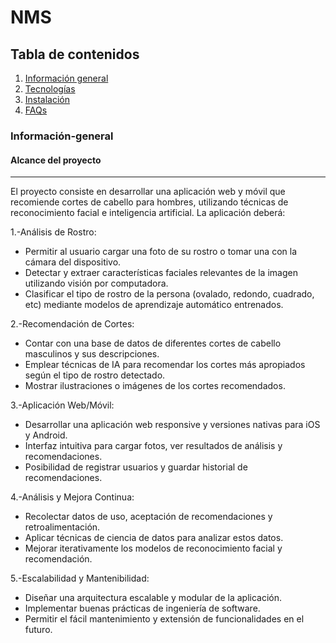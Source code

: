 # NMS

## Tabla de contenidos
1. [Información general](#Información-general)
2. [Tecnologías](#Tecnologías)
3. [Instalación](#instalación)
5. [FAQs](#faqs)

### Información-general
#### Alcance del proyecto
***
El proyecto consiste en desarrollar una aplicación web y móvil que recomiende cortes de cabello para hombres, utilizando técnicas de reconocimiento facial e inteligencia artificial. La aplicación deberá:

1.-Análisis de Rostro:
* Permitir al usuario cargar una foto de su rostro o tomar una con la cámara del dispositivo.
* Detectar y extraer características faciales relevantes de la imagen utilizando visión por computadora.
* Clasificar el tipo de rostro de la persona (ovalado, redondo, cuadrado, etc) mediante modelos de aprendizaje automático entrenados.

2.-Recomendación de Cortes:
* Contar con una base de datos de diferentes cortes de cabello masculinos y sus descripciones.
* Emplear técnicas de IA para recomendar los cortes más apropiados según el tipo de rostro detectado.
* Mostrar ilustraciones o imágenes de los cortes recomendados.

3.-Aplicación Web/Móvil:
* Desarrollar una aplicación web responsive y versiones nativas para iOS y Android.
* Interfaz intuitiva para cargar fotos, ver resultados de análisis y recomendaciones.
* Posibilidad de registrar usuarios y guardar historial de recomendaciones.

4.-Análisis y Mejora Continua:
* Recolectar datos de uso, aceptación de recomendaciones y retroalimentación.
* Aplicar técnicas de ciencia de datos para analizar estos datos.
* Mejorar iterativamente los modelos de reconocimiento facial y recomendación.

5.-Escalabilidad y Mantenibilidad:
* Diseñar una arquitectura escalable y modular de la aplicación.
* Implementar buenas prácticas de ingeniería de software.
* Permitir el fácil mantenimiento y extensión de funcionalidades en el futuro.

